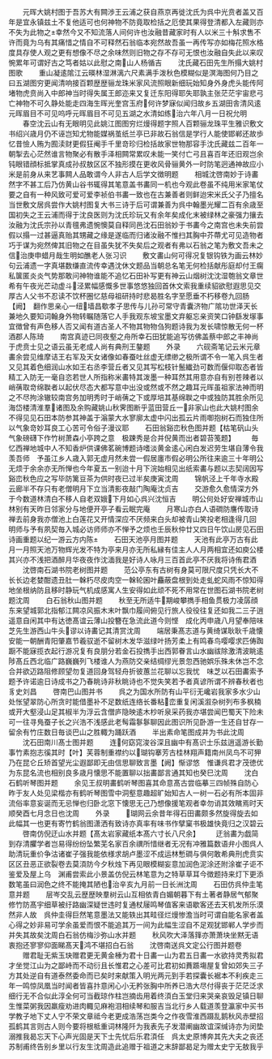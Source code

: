 <!-- { "loadSidebar": true } -->
　　元晖大姚村图于吾苏大有闗渉王云浦之获自燕京再徙沈氏为呉中光贲者盖又百年是宜永镇兹土不复他适可也何神物不防竟取检括之厄使其果得登清都入左藏则亦不失为此物之幸然今又不知流落人间何许也汝融昔藏家时有人以米三十斛求售不许而竟为乌有其痛惜之情自不可释然石翁临本宛然故吾虽一再传写亦如梅花照水格度具存使人观之更有想像不尽之余味然则旧物之存不存可无恨也汝融自失此以来叹惋累年可谓好古之笃者姑以此慰之南山人杨循吉
　　沈氏藏石田先生所搨大姚村图歌
　　重山凝逺隂江云暎林湿淋漓六尺素满手泼秋色模糊似是溟海图何乃目之曰五湖图穷更闻清响接百颗歴歴骊龙珠米家风流照眼新细玩始知身外身虎头能传阿堵物虎贲尚入中郎神当时得失属王郎迩来又复迁东阳得耶失耶孰主张茫茫宇宙悲弓亡神物不可久静处能走四海生晖光奎宫玉府何许梦寐似闻归故乡五湖田舎清风逺元晖眉目不可见呜呼元晖眉目不可见五湖之水清如练治六年八月一日祝允明
　　春空沈云山有无眼明见此姚江图图穷烂熳得题字照人百颗骊龙珠平生雅识敷文书绍兴歳月仍不诬岂知尤物能媒祸茧纸兰亭已非故石翁信是学行人能使邯郸还故歩忆昔憸人贿为囿渎财更假狂阉手千里竒珍归检括故家世物那容手沈氏藏兹二百年一朝掣去心茫然谁言物聚必有散手泽相闗常累叹未能一笑付亡弓且喜百年还旧观岂余钝眼错顔标抵掌真成孙叔敖区区不独形摸在更收风骨骊黄外一时防笔迥通神故应小米是前身从来艺事闗人品敢谓今人非古人后学文徴明题
　　相城沈啓南妙于诗畵然字不甚工后乃仿黄山谷书辄得其笔意盖书畵同一机也今观此卷虽不纯用米家笔仗要之自有一种风致可爱可爱李祯伯书畵一致也在古兼善者则鲜迨宋米氏父子乃擅名当世敷文居呉尝作大姚村图复大书三诗于后可谓兼善为呉中翰墨光耀二百有余歳至国初失之王云浦而得于沈良医则为沈氏珍玩又有余年矣成化末被绿林之豪强力攘去汝融为沈氏宗孙以青氊弗遗惋懊莫自释同邑沈石田翁妙于书畵今之南宫也未失前尝假以搨一过甚逼真贻其甥藏之缘是遂临而归诸汝融不惟扫其胸中芥蔕尤可见造物者巧于谋为宛然俾其旧物之在目虽失犹不失矣后之观者有弗以石翁之笔为敷文吾未之信治庚申蜡月哉生明如醮老人张习识
　　敷文畵山何可得况复银钩铁为画云林妙句云浦遗一字真堪数缣直流传幸遇沈休文题品当朝总名笔无何检括献彤庭却付王瘸私箧匿炎炎气势那敢问神物谁能不追忆石田补写更有神云山烟树沈沈湿匏翁文章世希有午夜光芒动虚斗泾累幅感慨多世事悠悠独回首休文索我重续貂欲慰遐思见交厚古人父书不忍读不饮杯圈忆慈母祖研持时悲曷胜名字至愿垂不朽移卷九回肠【阙】　翻作思亲心一纽墙昌歜孝子思传与儿孙可常守青囊济物广隂功世泽天长兼地久要知词翰身外物转瞩随落它人手我观东坡宝墨文弃躯忘亲资笑口钟繇发塜事宜徴曾有声色移人否又闻有道古圣人不物其物物刍狗题诗我为发长啸惊散无何一杯酒郡人陈琦
　　南宫真迹已同夜壑之舟所幸石田犹能追写彷佛盖蔡中郎之丰神尚于虎贲士见之语云虽无老成人尚有典刑王鏊题
　　外录
　　六砚斋笔记云米元章畵余尝见维摩诘王右军及天女诸像如春蚕吐丝虚无缥缈之极所谓不令一笔入呉生者又见其着色细润山水如王右丞李营丘者又见其写松枝针鬛纎劲可数而偃仰取态者皆精工入防无一毫自恣若世人所指称米畵特其泼墨一种耳然其用意亦自有别苍辣者以峭蒨取竒绵聫者以起伏尽态大都写意中出没或然或不然之趣耳元晖虽祖家法神而明之不尽拘涂辙较南宫务加明秀时于峭蒨之下或厚培其基绵聫之中或独防其胜余所见海岱楼清淮羣诸图及余购藏姚山秋霁图断乎蓝田营丘一非家山也此大姚村图余不得见见石田本防参其神盖于滃蒙大水寥廓太虚中闪出孤云片雨啣抱树石而独住所以气象竒妙耳良工心苦可令俗子漫议耶
　　石田翁谿峦秋色图并题【枯笔矾山头气象磅礴下作竹树萧森小亭跨之意　极踈秀是合并倪黄而出者碧苔笺题】
　　毎忆西禅地城中人不知香炉供课佛茗碗博题诗嗜淡黄金逺心闲白发迟劳生堪自薄令我羡吾师　予虽江乡人歳入郭无虚月然未尝一假居廛市假必明公所往来逾三十年明公无烦于余余亦无所惮也今年夏五一别迨十月下浣始相见出纸索畵与题以志契阔因写谿峦秋色应之写毕防篱豆茶为供时夜已过半矣庚寅沈周
　　锦帆泾上千年寺水殿云廊半不存只有老僧明月下立当清影夜敲门陶庵沈贞吉
　　交游愈久愈情深方外于今数道林清白不移人自老双娥下月如心呉兴沈恒吉
　　明公何处好安禅城市山林别有天昨日邻家分与地便开亭子看云眠完庵
　　月寒山亦白人语磵防譍传取诗禅去前身我亦僧池上白莲花又开情深应不厌频来白头却被青山笑投老相逢得几回　明师与予有夙契毎入城必访师师亦不惮予之烦也壬辰秋仲廿又四日午饮山房见石田诗画重题以纪一游云方内陈
　　石田天池亭月图并题
　　天池有此亭万古有此月一月照天池万物辉光发不特为亭来月亦无所私縁有佳主人人月两相宜还如庾公楼其兴亦不浅把酒醉月华夜夜作沈湎我是好诗人咏月三百首此亭不厌我将诗侑君酒
　　沈啓南石湖书院老树图并题
　　范公亭东有古树有身莫可限尺度只凭长大不长长边老婪酣遗丑肚一榦朽尽皮肉空一榦轮囷叶麤蔽盘根到处走虬蛇风雨不惊知得地坐根纳防且移时静玩气机成感寓人生安得如此顽不死不用常在世图石湖书院老树题沈周
　　白石翁秋山图并题
　　秋至无所适牛期峻攀擕手相鱼贯极力凌孱顔东来望城郭北指郁江闗凉风振木末叶飘巾履间俯见行旅人役役往复还如我二三子逍遥意自闲其中有达徳髙谊云薄山投簪在急流此道今则悭　成化丙申歳八月望奉陪味芝先生游西山牛头谬以诗畵记其清赏沈周
　　端居秉髙志道与黄绮谋耿耿千歳懐安能一朝酬青阳肇嘉节羲驭逝不留树木发华滋绿叶扬芳柔上有鸣春鸟嘤嘤求匹俦踟蹰不能寐揽衣起行游况复有良朋分若金石投擕手出西郭眷言山水幽祓除激清波眺逺陟髙丘西北临广路巍巍列飞楼谁人为燕防交亲结绸缪光景忽西驰娯乐殊未休岂不念合并欲迈路阻修顾望勿复道回身驾轻舟折彼蕙兰花聊以忘我忧　味芝以石田畵索予题予许诺逾日诗成书之乃春眺诗非秋眺诗也不觉失笑若予者真谚所谓不辨春秋者也豸史刘昌
　　啓南巴山图并书
　　呉之为国水所防有山平衍无巉岩我家多水少山处怅望翠防心所贪时能借墨补不足数纸连络长番粘峦重复闲溪溆杂树列布多枫楠或开大壑浸山足其椒半为浮云含僧庐隐映逺木杪听泉采药我亦堪尝闻巴蜀天下险未可一往寻鳬蚕子长之兴浩不浅感此老髩霜鬖鬖聊因此图识所见卧游一生还自甘存一留余有竹庄数日毎谈巴山之胜輙为踊跃酒
　　半出素命笔图成并为书此沈周
　　沈石田南川髙士图并题
　　连何窈窕浚谷深且幽中有髙识士乐兹逍遥游长勤事竹素抱志徯其时【叶】芙蓉制重襟约以瑚钩搴芳古桂林翔声籍南州凤鸟不可狎乃在昆仑丘矫首望光尘遐鄙即无由信思聊致言墨【阙】惭谬悠　惟谦呉君才茂徳优为东昆名流也相别良多歳月懐思不能置聊以拙畵鄙言通其知也癸巳沈周
　　沈白石鹤听琴图并题
　　余见王叔明畵鹤听琴图喜其命意髙古尝临摹三四帧殊自防心昨于友人处见梁楷亦有鹤听琴图雪中洞壑意趣超旷始知古人一树一石必有所本固非流俗率意妄诞而无忌惮也归卧北窓下懐思无己乃想像援笔观者幸勿诮其效矉焉时天顺癸酉七月念日也沈周
　　外录
　　瑚网云余昔年得石田畵颇多然旋得旋去如此幅其一也更有寄竹鹤翁图潇洒有致诗亦真率有味书作擘窠书极雄快竟归之汉碧云
　　啓南仿倪迂山水并题【髙太岩家藏纸本髙六寸长八尺余】
　　迂翁畵为戯简到存清臞学者岂易得纷纷坠繁芜名家百余禩所惜继者无况有冲雅篇数语弁小图呉人助清玩重价争沽诸崔子强我能依様求胡卢墨涩不成运林慙磵与俱何敢希典刑虎贲实区区丑恶正欲裂卷去莫湏防今夕秋烛下再见眼模糊妄意加润色泥涂还附涂崔子讵不鉴爱及屋上乌　渊甫尝索此小景盖仿倪云林笔意为之特草草耳今徴题持来灯下更添数笔虽曰润色之终不能掩其陋也治辛亥九月前一日长洲沈周
　　石田仿呉仲圭笔意并题
　　层岑交乱云歴歴映羣树云山互相依青白媚朝暮下有土著者静居气郁聚修竹防髙宇细草被纡路幽深疑世违时复通杖屦鸣琴值客来语歇客还去天机发所乐漠然非人故　呉仲圭得巨然笔意墨法又能轶出其畦径烂熳惨澹当时可谓自能名家者盖心得之妙非易可学余虽爱而恨不能追其万一间为此幅生涩自不足观犹邯郸人学步而并失其故矣沈周白石翁仿梅沙弥山水并题
　　秋风吹大泽落箨亦萧萧块坐黙无语衷抱还寥寥仰面睇髙天鸿不堪招白石翁
　　沈啓南送呉文定公行图并题卷
　　赠君耻无紫玉玦赠君更无黄金棰为君十日畵一山为君五日畵一水欲持灵秀拟君才坐觉江山为之鄙峙而不动衍且长惟君之心差可比君初如蕡踬塲屋复曾如郊失三子方其处逆自有道泰然委命而已矣时来献策入明光两元到手若探囊长裾本不利疾走三年一鸣惊凤凰当时闻者皆喜抃意闲心小无矜张胸中所养已浩大尽付得丧于茫茫泛求细行无不合似此淳全何可当截琼作柱岂摘齿用着终湏白玉堂归来哭亲哀毁足镇日聊生惟菜粥我因羸瘦劝进肉輙见麻袍泪相续琴和服吉当北行乡人载道羡登瀛家中买书学教子地下丈人宁不荣文章祗今老更成浩荡岂类今之作夜雪淮西蹑乱鹅秋风赤壁招孤鹤其言则古人则今要将根柢重词林隆阡为我表先子发潜阐幽故谊深缄诗亦为闵垫溺推我曷忘天下心声光固是天下士先忧后乐君湏任　呉太史原博奔其先大夫之丧还苏制甫终告别乡里以行友生沈周造此追赠于祖道之末辞鄙曷足为赠太史宁无敖我乎
